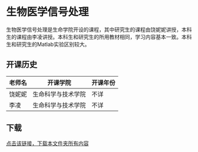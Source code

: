 # 生物医学信号处理

生物医学信号处理是生命学院开设的课程，其中研究生的课程由饶妮妮讲授，本科生的课程由李凌讲授。本科生和研究生的所用教材相同，学习内容基本一致。本科生和研究生的Matlab实验区别较大。

## 开课历史

|老师名|开课学院|开课年份|
---|---|---
|饶妮妮|生命科学与技术学院|不详|
|李凌|生命科学与技术学院|不详|

## 下载

[点击该链接，下载本文件夹所有内容](https://xovee.github.io/gitzip/?https://github.com/Xovee/uestc-course/tree/main/课程目录/生物医学信号处理)
